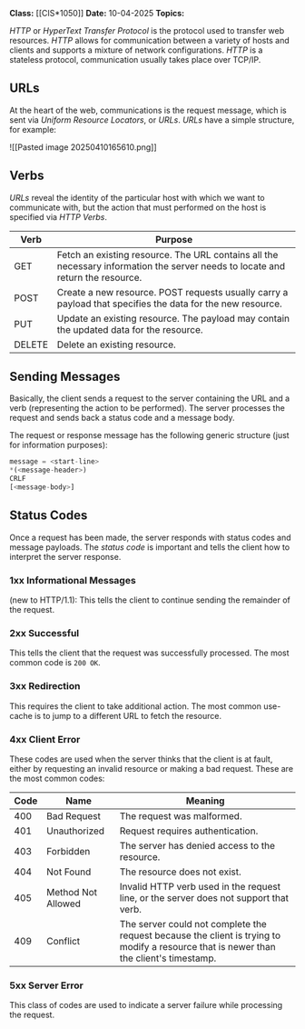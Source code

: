 **Class:** [[CIS*1050]]
**Date:** 10-04-2025
**Topics:**  

*HTTP* or *HyperText Transfer Protocol* is the protocol used to transfer web resources. *HTTP* allows for communication between a variety of hosts and clients and supports a mixture of network configurations. *HTTP* is a stateless protocol, communication usually takes place over TCP/IP.

## URLs
At the heart of the web, communications is the request message, which is sent via *Uniform Resource Locators*, or *URLs*. *URLs* have a simple structure, for example:

![[Pasted image 20250410165610.png]]

## Verbs
*URLs* reveal the identity of the particular host with which we want to communicate with, but the action that must performed on the host is specified via *HTTP Verbs*.


| Verb   | Purpose                                                                                                                        |
| ------ | ------------------------------------------------------------------------------------------------------------------------------ |
| GET    | Fetch an existing resource. The URL contains all the necessary information the server needs to locate and return the resource. |
| POST   | Create a new resource. POST requests usually carry a payload that specifies the data for the new resource.                     |
| PUT    | Update an existing resource. The payload may contain the updated data for the resource.                                        |
| DELETE | Delete an existing resource.                                                                                                   |
## Sending Messages
Basically, the client sends a request to the server containing the URL and a verb (representing the action to be performed). The server processes the request and sends back a status code and a message body.

The request or response message has the following generic structure (just for information purposes):
```js
message = <start-line>
*(<message-header>)
CRLF
[<message-body>]
```

## Status Codes
Once a request has been made, the server responds with status codes and message payloads. The *status code* is important and tells the client how to interpret the server response. 

### 1xx Informational Messages
(new to HTTP/1.1): This tells the client to continue sending the remainder of the request.

### 2xx Successful
This tells the client that the request was successfully processed. The most common code is `200 OK`.

### 3xx Redirection
This requires the client to take additional action. The most common use-cache is to jump to a different URL to fetch the resource.

### 4xx Client Error
These codes are used when the server thinks that the client is at fault, either by requesting an invalid resource or making a bad request. These are the most common codes:


| Code | Name               | Meaning                                                                                                                                |
| ---- | ------------------ | -------------------------------------------------------------------------------------------------------------------------------------- |
| 400  | Bad Request        | The request was malformed.                                                                                                             |
| 401  | Unauthorized       | Request requires authentication.                                                                                                       |
| 403  | Forbidden          | The server has denied access to the resource.                                                                                          |
| 404  | Not Found          | The resource does not exist.                                                                                                           |
| 405  | Method Not Allowed | Invalid HTTP verb used in the request line, or the server does not support that verb.                                                  |
| 409  | Conflict           | The server could not complete the request because the client is trying to modify a resource that is newer than the client's timestamp. |
### 5xx Server Error
This class of codes are used to indicate a server failure while processing the request.